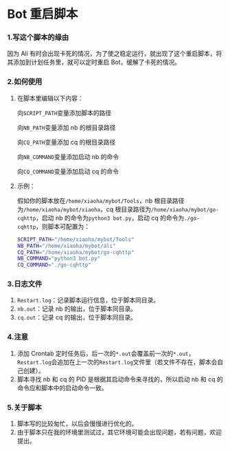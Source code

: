 # Bot 重启脚本

### 1.写这个脚本的缘由

因为 Ali 有时会出现卡死的情况，为了使之稳定运行，就出现了这个重启脚本，将其添加到计划任务里，就可以定时重启 Bot，缓解了卡死的情况。

### 2.如何使用

1. 在脚本里编辑以下内容：

   向`SCRIPT_PATH`变量添加脚本的路径

   向`NB_PATH`变量添加 nb 的根目录路径

   向`CQ_PATH`变量添加 cq 的根目录路径

   向`NB_COMMAND`变量添加启动 nb 的命令

   向`CQ_COMMAND`变量添加启动 cq 的命令

2. 示例：

   假如你的脚本放在`/home/xiaoha/mybot/Tools`，nb 根目录路径为`/home/xiaoha/mybot/xiaoha`，cq 根目录路径为`/home/xiaoha/mybot/go-cqhttp`，启动 nb 的命令为`python3 bot.py`，启动 cq 的命令为`./go-cqhttp`，则脚本可配置为：

   ```sh
   SCRIPT_PATH="/home/xiaoha/mybot/Tools"
   NB_PATH="/home/xiaoha/mybot/ali"
   CQ_PATH="/home/xiaoha/mybot/go-cqhttp"
   NB_COMMAND="python3 bot.py"
   CQ_COMMAND="./go-cqhttp"

### 3.日志文件

1. `Restart.log`：记录脚本运行信息，位于脚本同目录。
2. `nb.out`：记录 nb 的输出，位于脚本同目录。
3. `cq.out`：记录 cq 的输出，位于脚本同目录。

### 4.注意

1. 添加 Crontab 定时任务后，后一次的`*.out`会覆盖前一次的`*.out`，`Restart.log`会追加在上一次的`Restart.log`文件里（若文件不存在，脚本会自己创建）。
2. 脚本寻找 nb 和 cq 的 PID 是根据其启动命令来寻找的，所以启动 nb 和 cq 的命令应和脚本中的启动命令一致。

### 5.关于脚本

1. 脚本写的比较匆忙，以后会慢慢进行优化的。
2. 由于脚本只在我的环境里测试过，其它环境可能会出现问题，若有问题，欢迎提出。